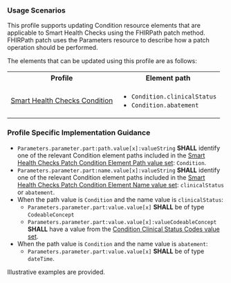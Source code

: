 ### Usage Scenarios

This profile supports updating Condition resource elements that are applicable to Smart Health Checks using the FHIRPath patch method. FHIRPath patch uses the Parameters resource to describe how a patch operation should be performed.

The elements that can be updated using this profile are as follows:

<table>
    <tr>
        <th>Profile</th>
        <th>Element path</th>
    </tr>
    <tr>
        <td><a href="StructureDefinition-SHCCondition.html">Smart Health Checks Condition</a></td>
        <td><ul><li><code>Condition.clinicalStatus</code></li><li><code>Condition.abatement</code></li></ul></td>
    </tr>
</table>

### Profile Specific Implementation Guidance

- `Parameters.parameter.part:path.value[x]:valueString` **SHALL** identify one of the relevant Condition element paths included in the [Smart Health Checks Patch Condition Element Path value set](ValueSet-SHCPatchConditionElementPath.html): `Condition`.
- `Parameters.parameter.part:name.value[x]:valueString` **SHALL** identify one of the relevant Condition element paths included in the [Smart Health Checks Patch Condition Element Name value set](ValueSet-SHCPatchConditionElementName.html): `clinicalStatus` or `abatement`.
- When the path value is `Condition` and the name value is `clinicalStatus`: 
  - `Parameters.parameter.part:value.value[x]` **SHALL** be of type `CodeableConcept`
  - `Parameters.parameter.part:value.value[x]:valueCodeableConcept` **SHALL** have a value from the [Condition Clinical Status Codes value set]({{site.data.fhir.path}}valueset-condition-clinical.html).
- When the path value is `Condition` and the name value is `abatement`:
  - `Parameters.parameter.part:value.value[x]` **SHALL** be of type `dateTime`. 

Illustrative examples are provided.
